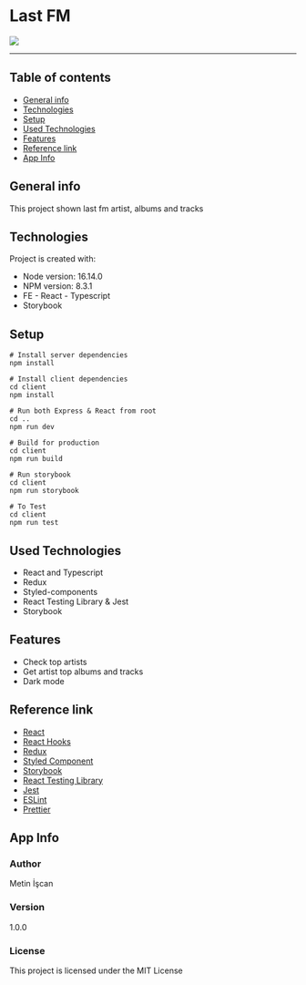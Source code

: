 # Last FM

![](https://github.com/metin1/bikersCamp/blob/master/public/ms-icon-310x310.png?raw=true)

---

## Table of contents

- [General info](#general-info)
- [Technologies](#technologies)
- [Setup](#setup)
- [Used Technologies](#used-technologies)
- [Features](#features)
- [Reference link](#reference-link)
- [App Info](#app-info)

## General info

This project shown last fm artist, albums and tracks

## Technologies

Project is created with:

- Node version: 16.14.0
- NPM version: 8.3.1
- FE - React - Typescript
- Storybook

## Setup

```
# Install server dependencies
npm install

# Install client dependencies
cd client
npm install

# Run both Express & React from root
cd ..
npm run dev

# Build for production
cd client
npm run build

# Run storybook
cd client
npm run storybook

# To Test
cd client
npm run test
```

## Used Technologies

- React and Typescript
- Redux
- Styled-components
- React Testing Library & Jest
- Storybook

## Features

- Check top artists
- Get artist top albums and tracks
- Dark mode

## Reference link

- [React](https://ja.reactjs.org/)
- [React Hooks](https://ja.reactjs.org/docs/hooks-intro.html)
- [Redux](https://redux.js.org/)
- [Styled Component](https://styled-components.com//)
- [Storybook](https://storybook.js.org/)
- [React Testing Library](https://testing-library.com/)
- [Jest](https://jestjs.io/)
- [ESLint](https://eslint.org/)
- [Prettier](https://prettier.io/)

## App Info

### Author

Metin İşcan

### Version

1.0.0

### License

This project is licensed under the MIT License
